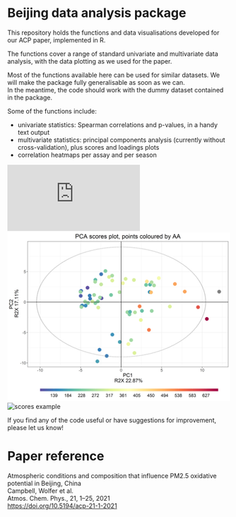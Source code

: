 # Beijing data analysis package

This repository holds the functions and data visualisations developed for our ACP paper, implemented in R.  

The functions cover a range of standard univariate and multivariate data analysis, with the data plotting as we used for the paper.

Most of the functions available here can be used for similar datasets. We will make the package fully generalisable as soon as we can.  
In the meantime, the code should work with the dummy dataset contained in the package.  

Some of the functions include:  
- univariate statistics: Spearman correlations and p-values, in a handy text output  
- multivariate statistics: principal components analysis (currently without cross-validation), plus scores and loadings plots  
- correlation heatmaps per assay and per season  

![heatmap example](https://github.com/katewolfer/Beijing/blob/main/examples/heatmap.pdf)  
![loadings example](https://github.com/katewolfer/Beijing/blob/main/examples/PCA%20loadings.png)  
![scores example](https://github.com/katewolfer/Beijing/blob/main/examples/PCA%scores.png)  



If you find any of the code useful or have suggestions for improvement, please let us know!  


# Paper reference
Atmospheric conditions and composition that influence PM2.5 oxidative potential in Beijing, China  
Campbell, Wolfer et al.  
Atmos. Chem. Phys., 21, 1–25, 2021  
https://doi.org/10.5194/acp-21-1-2021  
